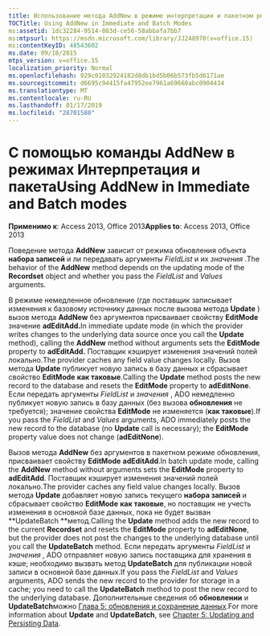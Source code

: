 ```yaml
---
title: Использование метода AddNew в режиме интерпретации и пакетном режиме
TOCTitle: Using AddNew in Immediate and Batch Modes
ms:assetid: 1dc32284-9514-083d-ce56-58abbafa7bb7
ms:mtpsurl: https://msdn.microsoft.com/library/JJ248970(v=office.15)
ms:contentKeyID: 48543602
ms.date: 09/18/2015
mtps_version: v=office.15
localization_priority: Normal
ms.openlocfilehash: 929c01032924182d8db1bd5b06b573fb5d0171ae
ms.sourcegitcommit: d6695c94415fa47952ee7961a69660abc0904434
ms.translationtype: MT
ms.contentlocale: ru-RU
ms.lasthandoff: 01/17/2019
ms.locfileid: "28701580"
---
```

# <a name="using-addnew-in-immediate-and-batch-modes"></a><span data-ttu-id="f797a-102">С помощью команды AddNew в режимах Интерпретация и пакета</span><span class="sxs-lookup"><span data-stu-id="f797a-102">Using AddNew in Immediate and Batch modes</span></span>


<span data-ttu-id="f797a-103">**Применимо к**: Access 2013, Office 2013</span><span class="sxs-lookup"><span data-stu-id="f797a-103">**Applies to**: Access 2013, Office 2013</span></span>

<span data-ttu-id="f797a-104">Поведение метода **AddNew** зависит от режима обновления объекта **набора записей** и ли передавать аргументы *FieldList* и их *значения* .</span><span class="sxs-lookup"><span data-stu-id="f797a-104">The behavior of the **AddNew** method depends on the updating mode of the **Recordset** object and whether you pass the *FieldList* and *Values* arguments.</span></span>

<span data-ttu-id="f797a-105">В режиме немедленное обновление (где поставщик записывает изменения к базовому источнику данных после вызова метода **Update** ) вызов метода **AddNew** без аргументов присваивает свойству **EditMode** значение **adEditAdd.**</span><span class="sxs-lookup"><span data-stu-id="f797a-105">In immediate update mode (in which the provider writes changes to the underlying data source once you call the **Update** method), calling the **AddNew** method without arguments sets the **EditMode** property to **adEditAdd.**</span></span> <span data-ttu-id="f797a-106">Поставщик кэширует изменения значений полей локально.</span><span class="sxs-lookup"><span data-stu-id="f797a-106">The provider caches any field value changes locally.</span></span> <span data-ttu-id="f797a-107">Вызов метода **Update** публикует новую запись в базу данных и сбрасывает свойство **EditMode** **как таковые**.</span><span class="sxs-lookup"><span data-stu-id="f797a-107">Calling the **Update** method posts the new record to the database and resets the **EditMode** property to **adEditNone**.</span></span> <span data-ttu-id="f797a-108">Если передать аргументы *FieldList* и *значения* , ADO немедленно публикует новую запись в базу данных (без вызова **обновления** не требуется); значение свойства **EditMode** не изменяется (**как таковые**).</span><span class="sxs-lookup"><span data-stu-id="f797a-108">If you pass the *FieldList* and *Values* arguments, ADO immediately posts the new record to the database (no **Update** call is necessary); the **EditMode** property value does not change (**adEditNone**).</span></span>

<span data-ttu-id="f797a-109">Вызов метода **AddNew** без аргументов в пакетном режиме обновления, присваивает свойству **EditMode** **adEditAdd**.</span><span class="sxs-lookup"><span data-stu-id="f797a-109">In batch update mode, calling the **AddNew** method without arguments sets the **EditMode** property to **adEditAdd**.</span></span> <span data-ttu-id="f797a-110">Поставщик кэширует изменения значений полей локально.</span><span class="sxs-lookup"><span data-stu-id="f797a-110">The provider caches any field value changes locally.</span></span> <span data-ttu-id="f797a-111">Вызов метода **Update** добавляет новую запись текущего **набора записей** и сбрасывает свойство **EditMode** **как таковые**, но поставщик не учесть изменения в основной базе данных, пока не будет вызван \*\*UpdateBatch \*\*метод.</span><span class="sxs-lookup"><span data-stu-id="f797a-111">Calling the **Update** method adds the new record to the current **Recordset** and resets the **EditMode** property to **adEditNone**, but the provider does not post the changes to the underlying database until you call the **UpdateBatch** method.</span></span> <span data-ttu-id="f797a-112">Если передать аргументы *FieldList* и *значения* , ADO отправляет новую запись поставщика для хранения в кэше; необходимо вызвать метод **UpdateBatch** для публикации новой записи в основной базе данных.</span><span class="sxs-lookup"><span data-stu-id="f797a-112">If you pass the *FieldList* and *Values* arguments, ADO sends the new record to the provider for storage in a cache; you need to call the **UpdateBatch** method to post the new record to the underlying database.</span></span> <span data-ttu-id="f797a-113">Дополнительные сведения об **обновлении** и **UpdateBatch**можно [Глава 5: обновления и сохранение данных](chapter-5-updating-and-persisting-data.md).</span><span class="sxs-lookup"><span data-stu-id="f797a-113">For more information about **Update** and **UpdateBatch**, see [Chapter 5: Updating and Persisting Data](chapter-5-updating-and-persisting-data.md).</span></span>


